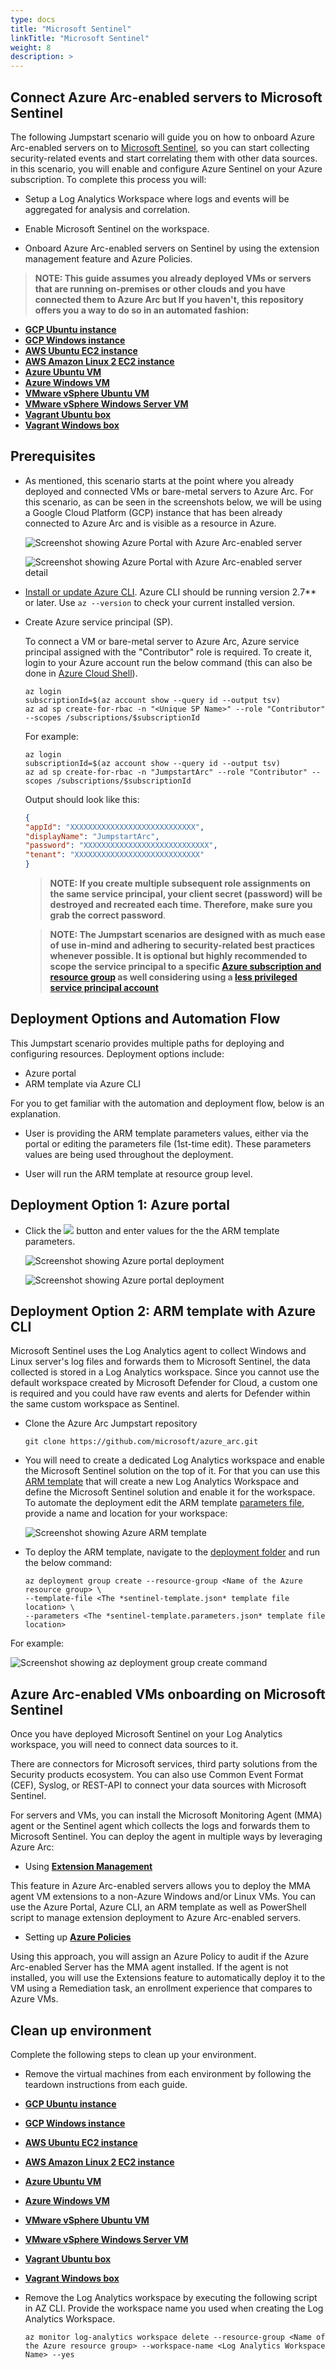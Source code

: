 ```yaml
---
type: docs
title: "Microsoft Sentinel"
linkTitle: "Microsoft Sentinel"
weight: 8
description: >
---
```


## Connect Azure Arc-enabled servers to Microsoft Sentinel

The following Jumpstart scenario will guide you on how to onboard Azure Arc-enabled servers on to [Microsoft Sentinel](https://docs.microsoft.com/es-es/azure/sentinel/), so you can start collecting security-related events and start correlating them with other data sources.
in this scenario, you will enable and configure Azure Sentinel on your Azure subscription. To complete this process you will:

- Setup a Log Analytics Workspace where logs and events will be aggregated for analysis and correlation.

- Enable Microsoft Sentinel on the workspace.

- Onboard Azure Arc-enabled servers on Sentinel by using the extension management feature and Azure Policies.

> **NOTE: This guide assumes you already deployed VMs or servers that are running on-premises or other clouds and you have connected them to Azure Arc but If you haven't, this repository offers you a way to do so in an automated fashion:**

- **[GCP Ubuntu instance](https://azurearcjumpstart.io/azure_arc_jumpstart/azure_arc_servers/gcp/gcp_terraform_ubuntu/)**
- **[GCP Windows instance](https://azurearcjumpstart.io/azure_arc_jumpstart/azure_arc_servers/gcp/gcp_terraform_windows/)**
- **[AWS Ubuntu EC2 instance](https://azurearcjumpstart.io/azure_arc_jumpstart/azure_arc_servers/aws/aws_terraform_ubuntu/)**
- **[AWS Amazon Linux 2 EC2 instance](https://azurearcjumpstart.io/azure_arc_jumpstart/azure_arc_servers/aws/aws_terraform_al2/)**
- **[Azure Ubuntu VM](https://azurearcjumpstart.io/azure_arc_jumpstart/azure_arc_servers/azure/azure_arm_template_linux/)**
- **[Azure Windows VM](https://azurearcjumpstart.io/azure_arc_jumpstart/azure_arc_servers/azure/azure_arm_template_win/)**
- **[VMware vSphere Ubuntu VM](https://azurearcjumpstart.io/azure_arc_jumpstart/azure_arc_servers/vmware/vmware_terraform_ubuntu/)**
- **[VMware vSphere Windows Server VM](https://azurearcjumpstart.io/azure_arc_jumpstart/azure_arc_servers/vmware/vmware_terraform_winsrv/)**
- **[Vagrant Ubuntu box](https://azurearcjumpstart.io/azure_arc_jumpstart/azure_arc_servers/vagrant/local_vagrant_ubuntu/)**
- **[Vagrant Windows box](https://azurearcjumpstart.io/azure_arc_jumpstart/azure_arc_servers/vagrant/local_vagrant_windows/)**

## Prerequisites

- As mentioned, this scenario starts at the point where you already deployed and connected VMs or bare-metal servers to Azure Arc. For this scenario, as can be seen in the screenshots below, we will be using a Google Cloud Platform (GCP) instance that has been already connected to Azure Arc and is visible as a resource in Azure.

    ![Screenshot showing Azure Portal with Azure Arc-enabled server](./01.png)

    ![Screenshot showing Azure Portal with Azure Arc-enabled server detail](./02.png)

- [Install or update Azure CLI](https://docs.microsoft.com/cli/azure/install-azure-cli?view=azure-cli-latest). Azure CLI should be running version 2.7** or later. Use ```az --version``` to check your current installed version.

- Create Azure service principal (SP).

    To connect a VM or bare-metal server to Azure Arc, Azure service principal assigned with the "Contributor" role is required. To create it, login to your Azure account run the below command (this can also be done in [Azure Cloud Shell](https://shell.azure.com/)).

    ```shell
    az login
    subscriptionId=$(az account show --query id --output tsv)
    az ad sp create-for-rbac -n "<Unique SP Name>" --role "Contributor" --scopes /subscriptions/$subscriptionId
    ```

    For example:

    ```shell
    az login
    subscriptionId=$(az account show --query id --output tsv)
    az ad sp create-for-rbac -n "JumpstartArc" --role "Contributor" --scopes /subscriptions/$subscriptionId
    ```

    Output should look like this:

    ```json
    {
    "appId": "XXXXXXXXXXXXXXXXXXXXXXXXXXXX",
    "displayName": "JumpstartArc",
    "password": "XXXXXXXXXXXXXXXXXXXXXXXXXXXX",
    "tenant": "XXXXXXXXXXXXXXXXXXXXXXXXXXXX"
    }
    ```

    > **NOTE: If you create multiple subsequent role assignments on the same service principal, your client secret (password) will be destroyed and recreated each time. Therefore, make sure you grab the correct password**.

    > **NOTE: The Jumpstart scenarios are designed with as much ease of use in-mind and adhering to security-related best practices whenever possible. It is optional but highly recommended to scope the service principal to a specific [Azure subscription and resource group](https://docs.microsoft.com/cli/azure/ad/sp?view=azure-cli-latest) as well considering using a [less privileged service principal account](https://docs.microsoft.com/azure/role-based-access-control/best-practices)**

## Deployment Options and Automation Flow

This Jumpstart scenario provides multiple paths for deploying and configuring resources. Deployment options include:

- Azure portal
- ARM template via Azure CLI

For you to get familiar with the automation and deployment flow, below is an explanation.

- User is providing the ARM template parameters values, either via the portal or editing the parameters file (1st-time edit). These parameters values are being used throughout the deployment.

- User will run the ARM template at resource group level.

## Deployment Option 1: Azure portal

- Click the <a href="https://portal.azure.com/#create/Microsoft.Template/uri/https%3A%2F%2Fraw.githubusercontent.com%2Fmicrosoft%2Fazure_arc%2Fmain%2Fazure_arc_servers_jumpstart%2Fazuresentinel%2Farm%2Fsentinel-template.json" target="_blank"><img src="https://aka.ms/deploytoazurebutton"/></a> button and enter values for the the ARM template parameters.

  ![Screenshot showing Azure portal deployment](./03.png)

  ![Screenshot showing Azure portal deployment](./04.png)

## Deployment Option 2: ARM template with Azure CLI

Microsoft Sentinel uses the Log Analytics agent to collect Windows and Linux server's log files and forwards them to Microsoft Sentinel, the data collected is stored in a Log Analytics workspace. Since you cannot use the default workspace created by Microsoft Defender for Cloud, a custom one is required and you could have raw events and alerts for Defender within the same custom workspace as Sentinel.

- Clone the Azure Arc Jumpstart repository

    ```shell
    git clone https://github.com/microsoft/azure_arc.git
    ```

- You will need to create a dedicated Log Analytics workspace and enable the Microsoft Sentinel solution on the top of it. For that you can use this [ARM template](https://github.com/microsoft/azure_arc/blob/main/azure_arc_servers_jumpstart/azuresentinel/arm/sentinel-template.json) that will create a new Log Analytics Workspace and define the Microsoft Sentinel solution and enable it for the workspace. To automate the deployment edit the ARM template [parameters file](https://github.com/microsoft/azure_arc/blob/main/azure_arc_servers_jumpstart/azuresentinel/arm/sentinel-template.parameters.json), provide a name and location for your workspace:

    ![Screenshot showing Azure ARM template](./05.png)

- To deploy the ARM template, navigate to the [deployment folder](https://github.com/microsoft/azure_arc/tree/main/azure_arc_servers_jumpstart/azuresentinel/arm) and run the below command:

  ```shell
  az deployment group create --resource-group <Name of the Azure resource group> \
  --template-file <The *sentinel-template.json* template file location> \
  --parameters <The *sentinel-template.parameters.json* template file location>
  ```

For example:

   ![Screenshot showing az deployment group create command](./06.png)

## Azure Arc-enabled VMs onboarding on Microsoft Sentinel

Once you have deployed Microsoft Sentinel on your Log Analytics workspace, you will need to connect data sources to it.

There are connectors for Microsoft services, third party solutions from the Security products ecosystem. You can also use Common Event Format (CEF), Syslog, or REST-API to connect your data sources with Microsoft Sentinel.

For servers and VMs, you can install the Microsoft Monitoring Agent (MMA) agent or the Sentinel agent which collects the logs and forwards them to Microsoft Sentinel. You can deploy the agent in multiple ways by leveraging Azure Arc:

- Using **[Extension Management](https://azurearcjumpstart.io/azure_arc_jumpstart/azure_arc_servers/day2/arc_vm_extension_mma_arm/)**

This feature in Azure Arc-enabled servers allows you to deploy the MMA agent VM extensions to a non-Azure Windows and/or Linux VMs. You can use the Azure Portal, Azure CLI, an ARM template as well as PowerShell script to manage extension deployment to Azure Arc-enabled servers.

- Setting up **[Azure Policies](https://azurearcjumpstart.io/azure_arc_jumpstart/azure_arc_servers/day2/arc_policies_mma/)**

Using this approach, you will assign an Azure Policy to audit if the Azure Arc-enabled Server has the MMA agent installed. If the agent is not installed, you will use the Extensions feature to automatically deploy it to the VM using a Remediation task, an enrollment experience that compares to Azure VMs.

## Clean up environment

Complete the following steps to clean up your environment.

- Remove the virtual machines from each environment by following the teardown instructions from each guide.

- **[GCP Ubuntu instance](https://azurearcjumpstart.io/azure_arc_jumpstart/azure_arc_servers/gcp/gcp_terraform_ubuntu/)**
- **[GCP Windows instance](https://azurearcjumpstart.io/azure_arc_jumpstart/azure_arc_servers/gcp/gcp_terraform_windows/)**
- **[AWS Ubuntu EC2 instance](https://azurearcjumpstart.io/azure_arc_jumpstart/azure_arc_servers/aws/aws_terraform_ubuntu/)**
- **[AWS Amazon Linux 2 EC2 instance](https://azurearcjumpstart.io/azure_arc_jumpstart/azure_arc_servers/aws/aws_terraform_al2/)**
- **[Azure Ubuntu VM](https://azurearcjumpstart.io/azure_arc_jumpstart/azure_arc_servers/azure/azure_arm_template_linux/)**
- **[Azure Windows VM](https://azurearcjumpstart.io/azure_arc_jumpstart/azure_arc_servers/azure/azure_arm_template_win/)**
- **[VMware vSphere Ubuntu VM](https://azurearcjumpstart.io/azure_arc_jumpstart/azure_arc_servers/vmware/vmware_terraform_ubuntu/)**
- **[VMware vSphere Windows Server VM](https://azurearcjumpstart.io/azure_arc_jumpstart/azure_arc_servers/vmware/vmware_terraform_winsrv/)**
- **[Vagrant Ubuntu box](https://azurearcjumpstart.io/azure_arc_jumpstart/azure_arc_servers/vagrant/local_vagrant_ubuntu/)**
- **[Vagrant Windows box](https://azurearcjumpstart.io/azure_arc_jumpstart/azure_arc_servers/vagrant/local_vagrant_windows/)**

- Remove the Log Analytics workspace by executing the following script in AZ CLI. Provide the workspace name you used when creating the Log Analytics Workspace.

    ```shell
    az monitor log-analytics workspace delete --resource-group <Name of the Azure resource group> --workspace-name <Log Analytics Workspace Name> --yes
    ```
